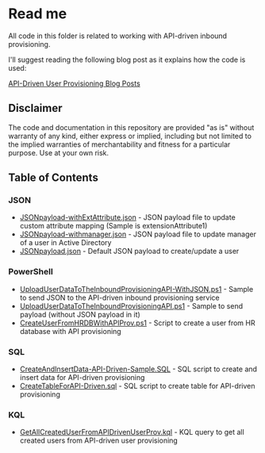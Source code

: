 # Read me

All code in this folder is related to working with API-driven inbound provisioning.

I'll suggest reading the following blog post as it explains how the code is used:

[API-Driven User Provisioning Blog Posts](https://www.christianfrohn.dk/tag/api-driven-user-provisioning/)

## Disclaimer

The code and documentation in this repository are provided "as is" without warranty of any kind, either express or implied, including but not limited to the implied warranties of merchantability and fitness for a particular purpose. Use at your own risk.

## Table of Contents

### JSON
- [JSONpayload-withExtAttribute.json](https://github.com/ChrFrohn/Entra-ID/blob/main/API-driven%20inbound%20provisioning/JSONpayload-withExtAttribute.json) - JSON payload file to update custom attribute mapping (Sample is extensionAttribute1)
- [JSONpayload-withmanager.json](https://github.com/ChrFrohn/Entra-ID/blob/main/API-driven%20inbound%20provisioning/JSONpayload-withmanager.json) - JSON payload file to update manager of a user in Active Directory
- [JSONpayload.json](https://github.com/ChrFrohn/Entra-ID/blob/main/API-driven%20inbound%20provisioning/JSONpayload.json) - Default JSON payload to create/update a user

### PowerShell
- [UploadUserDataToTheInboundProvisioningAPI-WithJSON.ps1](https://github.com/ChrFrohn/Entra-ID/blob/main/API-driven%20inbound%20provisioning/UploadUserDataToTheInboundProvisioningAPI-WithJSON.ps1) - Sample to send JSON to the API-driven inbound provisioning service
- [UploadUserDataToTheInboundProvisioningAPI.ps1](https://github.com/ChrFrohn/Entra-ID/blob/main/API-driven%20inbound%20provisioning/UploadUserDataToTheInboundProvisioningAPI.ps1) - Sample to send payload (without JSON payload in it)
- [CreateUserFromHRDBWithAPIProv.ps1](https://github.com/ChrFrohn/Entra-ID/blob/main/API-driven%20inbound%20provisioning/CreateUserFromHRDBWithAPIProv.ps1) - Script to create a user from HR database with API provisioning

### SQL
- [CreateAndInsertData-API-Driven-Sample.SQL](https://github.com/ChrFrohn/Entra-ID/blob/main/API-driven%20inbound%20provisioning/CreateAndInsertData-API-Driven-Sample.SQL) - SQL script to create and insert data for API-driven provisioning
- [CreateTableForAPI-Driven.sql](https://github.com/ChrFrohn/Entra-ID/blob/main/API-driven%20inbound%20provisioning/CreateTableForAPI-Driven.sql) - SQL script to create table for API-driven provisioning

### KQL
- [GetAllCreatedUserFromAPIDrivenUserProv.kql](https://github.com/ChrFrohn/Entra-ID/blob/main/API-driven%20inbound%20provisioning/GetAllCreatedUserFromAPIDrivenUserProv.kql) - KQL query to get all created users from API-driven user provisioning